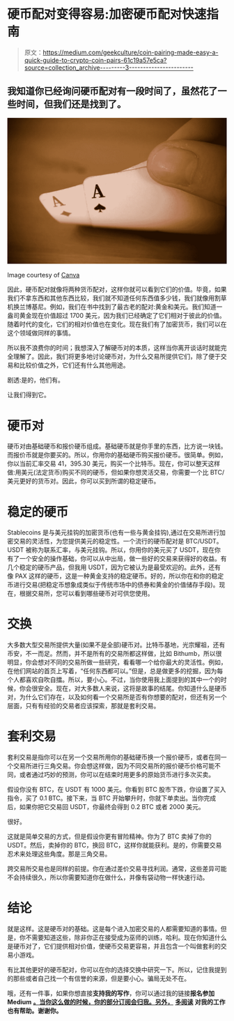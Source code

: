 # 硬币配对变得容易:加密硬币配对快速指南

> 原文：<https://medium.com/geekculture/coin-pairing-made-easy-a-quick-guide-to-crypto-coin-pairs-61c19a57e5ca?source=collection_archive---------3----------------------->

## 我知道你已经询问硬币配对有一段时间了，虽然花了一些时间，但我们还是找到了。

![](img/3adc6c7ba6e81deeaf2fdb95973c0352.png)

Image courtesy of [Canva](https://canva.com)

因此，硬币配对就像将两种货币配对，这样你就可以看到它们的价值。毕竟，如果我们不拿东西和其他东西比较，我们就不知道任何东西值多少钱，我们就像用割草机换兰博基尼。例如，我们在书中找到了最古老的配对:黄金和美元。我们知道一盎司黄金现在价值超过 1700 美元，因为我们已经确定了它们相对于彼此的价值。随着时代的变化，它们的相对价值也在变化。现在我们有了加密货币，我们可以在这个领域做同样的事情。

所以我不浪费你的时间；我想深入了解硬币对的本质，这样当你离开谈话时就能完全理解了。因此，我们将更多地讨论硬币对，为什么交易所提供它们，除了便于交易和比较价值之外，它们还有什么其他用途。

剧透:是的，他们有。

让我们得到它。

# 硬币对

硬币对由基础硬币和报价硬币组成。基础硬币就是你手里的东西，比方说一块钱。而报价币就是你要买的。所以，你用你的基础硬币购买报价硬币。很简单。例如，你以当前汇率交易 41，395.30 美元，购买一个比特币。现在，你可以整天这样做:用美元(法定货币)购买不同的硬币，但如果你想灵活交易，你需要一个比 BTC/美元更好的货币对。因此，你可以买到所谓的稳定硬币。

# 稳定的硬币

Stablecoins 是与美元挂钩的加密货币(也有一些与黄金挂钩),通过在交易所进行加密交易的灵活性，为您提供美元的稳定性。一个流行的硬币配对是 BTC/USDT。USDT 被称为联系汇率，与美元挂钩。所以，你用你的美元买了 USDT，现在你有了一个安全的操作基础，你可以从中出局，做一些好的交易来获得好的收益。有几个稳定的硬币产品，但我用 USDT，因为它被认为是最受欢迎的。此外，还有像 PAX 这样的硬币，这是一种黄金支持的稳定硬币。好的，所以你在和你的稳定币进行交易(把稳定币想象成类似于传统市场中的债券和黄金的价值储存手段)。现在，根据交易所，您可以看到哪些硬币对可供您使用。

# 交换

大多数大型交易所提供大量(如果不是全部)硬币对。比特币基地，光宗耀祖，还有币安，不一而足。然而，并不是所有的交易所都这样做，比如 Bithumb，所以很明显，你会想对不同的交易所做一些研究，看看哪一个给你最大的灵活性。例如，在他们网站的首页上写着，“任何东西都可以。”但是，总是做更多的挖掘，因为每个人都喜欢自吹自擂。所以，要小心。不过，当你使用我上面提到的其中一个的时候，你会很安全。现在，对大多数人来说，这将是故事的结尾。你知道什么是硬币对，为什么它们存在，以及如何看一个交易所是否有你想要的配对，但还有另一个层面，只有有经验的交易者应该探索，那就是套利交易。

# 套利交易

套利交易是指你可以在另一个交易所用你的基础硬币换一个报价硬币，或者在同一个交易所进行三角交易。你会想这样做，因为不同交易所的报价硬币价格可能不同，或者通过巧妙的预测，你可以在结束时用更多的原始货币进行多次买卖。

假设你没有 BTC，在 USDT 有 1000 美元。你看到 BTC 股市下跌，你设置了买入指令，买了 0.1 BTC。接下来，当 BTC 开始攀升时，你就下单卖出。当你完成后，如果你把它交易回 USDT，你最终会得到 0.2 BTC 或者 2000 美元。

很好。

这就是简单交易的方式，但是假设你更有冒险精神。你为了 BTC 卖掉了你的 USDT。然后，卖掉你的 BTC，换回 BTC，这样你就能获利。是的，你需要交易忍术来处理这些角度。那是三角交易。

跨交易所交易也是同样的前提。你在通过差价交易寻找利润。通常，这些差异可能不会持续很久，所以你需要知道你在做什么，并像有袋动物一样快速行动。

# 结论

就是这样。这是硬币对的基础。这是每个进入加密交易的人都需要知道的事情。但是，你不需要知道这些，除非你正在接受成为巫师的训练，哈利。现在你知道什么是硬币对了，它们提供相对价值，使硬币交易更容易，并且包含一个叫做套利的交易小游戏。

有比其他更好的硬币配对，你可以在你的选择交换中研究一下。所以，记住我提到的那些或者自己找一个有信誉的来源，但是要小心。骗局无处不在。

哦，还有一件事，如果你想直接**支持我的写作**，你可以通过我的链接**报名参加 Medium** [**。当你这么做的时候，你的部分订阅会归我。另外，**](https://tcgunterwriter.medium.com/membership) **[**多阅读**](https://tcgunterwriter.medium.com) 对我的工作也有帮助。谢谢你。**